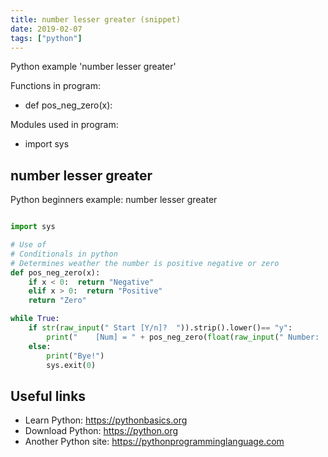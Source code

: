 ```yaml
---
title: number lesser greater (snippet)
date: 2019-02-07
tags: ["python"]
---
```

Python example 'number lesser greater'

Functions in program: 
* def pos_neg_zero(x): 

Modules used in program: 
* import sys

## number lesser greater

Python beginners example: number lesser greater

```python

import sys

# Use of 
# Conditionals in python
# Determines weather the number is positive negative or zero
def pos_neg_zero(x): 
	if x < 0:  return "Negative" 
	elif x > 0:  return "Positive" 
	return "Zero"

while True:
	if str(raw_input(" Start [Y/n]?  ")).strip().lower()== "y":
		print("    [Num] = " + pos_neg_zero(float(raw_input(" Number:  "))) + "\n")
	else:
		print("Bye!")
		sys.exit(0)


```

## Useful links

- Learn Python: https://pythonbasics.org
- Download Python: https://python.org
- Another Python site: https://pythonprogramminglanguage.com
